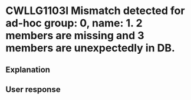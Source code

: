 # CWLLG1103I Mismatch detected for ad-hoc group: 0, name: 1. 2 members are missing and 3 members are unexpectedly in DB.

## Explanation

## User response
